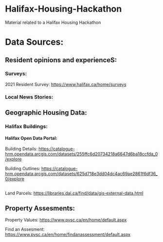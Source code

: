 # Halifax-Housing-Hackathon
Material related to a Halifax Housing Hackathon

# Data Sources:

## Resident opinions and experienceS:

### Surveys:
2021 Resident Survey:
https://www.halifax.ca/home/surveys

### Local News Stories:

## Geographic Housing Data:

### Halifax Buildings:

#### Halifax Open Data Portal:

Building Details:
https://catalogue-hrm.opendata.arcgis.com/datasets/255ffc6d20734218a6647d6ba18ccfda_0/explore

Building Outlines:
https://catalogue-hrm.opendata.arcgis.com/datasets/625d718e3dd04dc4ac69ae2861f6df36_0/explore


##
Land Parcels:
https://libraries.dal.ca/find/data/gis-external-data.html


## Property Assesments:

Property Values:
https://www.pvsc.ca/en/home/default.aspx

Find an Assesment:
https://www.pvsc.ca/en/home/findanassessment/default.aspx
